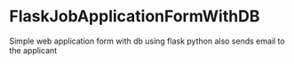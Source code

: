 # FlaskJobApplicationFormWithDB
Simple web application form with db using flask python
also sends email to the applicant
